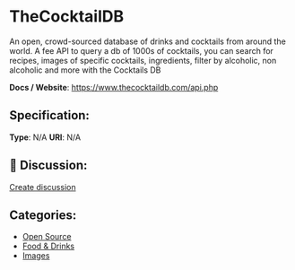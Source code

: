 # TheCocktailDB


An open, crowd-sourced database of drinks and cocktails from around the world. A fee API to query a db of 1000s of cocktails, you can search for recipes, images of specific cocktails, ingredients, filter by alcoholic, non alcoholic and more with the Cocktails DB

**Docs / Website**: https://www.thecocktaildb.com/api.php

## Specification:
**Type**:  N/A 
**URI**:  N/A 

## 💬 Discussion:
[Create discussion](https://github.com/apis-list/apis-list/discussions/new)

## Categories:
- [Open Source](https://github.com/apis-list/apis-list#open-source)
- [Food & Drinks](https://github.com/apis-list/apis-list#food-and-drinks)
- [Images](https://github.com/apis-list/apis-list#images)



